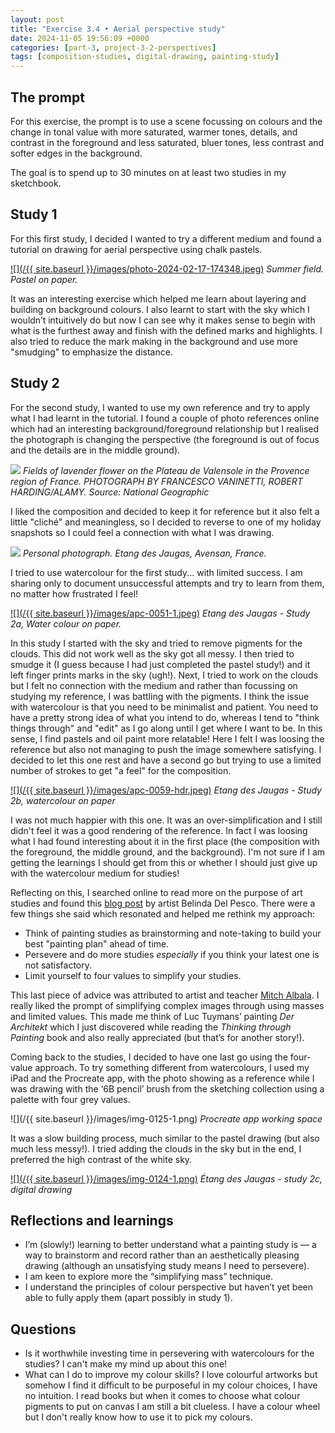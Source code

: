 ```yaml
---
layout: post
title: "Exercise 3.4 • Aerial perspective study"
date: 2024-11-05 19:56:09 +0000
categories: [part-3, project-3-2-perspectives]
tags: [composition-studies, digital-drawing, painting-study]
---
```


## The prompt


For this exercise, the prompt is to use a scene focussing on colours and the change in tonal value with more saturated, warmer tones, details, and contrast in the foreground and less saturated, bluer tones, less contrast and softer edges in the background.



The goal is to spend up to 30 minutes on at least two studies in my sketchbook.


## Study 1


For this first study, I decided I wanted to try a different medium and found a tutorial on drawing for aerial perspective using chalk pastels.


[![](/{{ site.baseurl }}/images/photo-2024-02-17-174348.jpeg)](https://spaces.oca.ac.uk/gaellelog/wp-content/uploads/sites/5355/2024/11/Photo_2024-11-03_105030-scaled.jpeg)
_Summer field. Pastel on paper._


It was an interesting exercise which helped me learn about layering and building on background colours. I also learnt to start with the sky which I wouldn’t intuitively do but now I can see why it makes sense to begin with what is the furthest away and finish with the defined marks and highlights. I also tried to reduce the mark making in the background and use more "smudging" to emphasize the distance.


## Study 2


For the second study, I wanted to use my own reference and try to apply what I had learnt in the tutorial. I found a couple of photo references online which had an interesting background/foreground relationship but I realised the photograph is changing the perspective (the foreground is out of focus and the details are in the middle ground).


![](https://i.natgeofe.com/n/4ad44223-046f-4ec6-913c-296441382479/JHYN9P.jpg?w=1436&h=958)
_Fields of lavender flower on the Plateau de Valensole in the Provence region of France. PHOTOGRAPH BY FRANCESCO VANINETTI, ROBERT HARDING/ALAMY. Source: National Geographic_


I liked the composition and decided to keep it for reference but it also felt a little "cliché" and meaningless, so I decided to reverse to one of my holiday snapshots so I could feel a connection with what I was drawing.


![](https://spaces.oca.ac.uk/gaellelog/wp-content/uploads/sites/5355/2024/11/IMG_6098.jpeg)
_Personal photograph. Etang des Jaugas, Avensan, France._


I tried to use watercolour for the first study... with limited success. I am sharing only to document unsuccessful attempts and try to learn from them, no matter how frustrated I feel!


[![](/{{ site.baseurl }}/images/apc-0051-1.jpeg)](https://spaces.oca.ac.uk/gaellelog/wp-content/uploads/sites/5355/2024/11/APC_0051-1.jpeg)
_Etang des Jaugas - Study 2a, Water colour on paper._


In this study I started with the sky and tried to remove pigments for the clouds. This did not work well as the sky got all messy. I then tried to smudge it (I guess because I had just completed the pastel study!) and it left finger prints marks in the sky (ugh!). Next, I tried to work on the clouds but I felt no connection with the medium and rather than focussing on studying my reference, I was battling with the pigments. I think the issue with watercolour is that you need to be minimalist and patient. You need to have a pretty strong idea of what you intend to do, whereas I tend to "think things through" and "edit" as I go along until I get where I want to be. In this sense, I find pastels and oil paint more relatable! Here I felt I was loosing the reference but also not managing to push the image somewhere satisfying. I decided to let this one rest and have a second go but trying to use a limited number of strokes to get "a feel" for the composition.


[![](/{{ site.baseurl }}/images/apc-0059-hdr.jpeg)](https://spaces.oca.ac.uk/gaellelog/wp-content/uploads/sites/5355/2024/11/APC_0059-hdr-scaled.jpeg)
_Etang des Jaugas - Study 2b, watercolour on paper_


I was not much happier with this one. It was an over-simplification and I still didn't feel it was a good rendering of the reference. In fact I was loosing what I had found interesting about it in the first place (the composition with the foreground, the middle ground, and the background). I'm not sure if I am getting the learnings I should get from this or whether I should just give up with the watercolour medium for studies!



Reflecting on this, I searched online to read more on the purpose of art studies and found this [blog post](https://www.belindadelpesco.com/painting-studies.html/) by artist Belinda Del Pesco. There were a few things she said which resonated and helped me rethink my approach:


- Think of painting studies as brainstorming and note-taking to build your best "painting plan" ahead of time.
- Persevere and do more studies _especially_ if you think your latest one is not satisfactory.
- Limit yourself to four values to simplify your studies.



This last piece of advice was attributed to artist and teacher [Mitch Albala](https://mitchalbala.com/exercise-simplification-and-massing-in-landscape-with-limited-values/). I really liked the prompt of simplifying complex images through using masses and limited values. This made me think of Luc Tuymans’ painting _Der Architekt_ which I just discovered while reading the _Thinking through Painting_ book and also really appreciated (but that’s for another story!).



Coming back to the studies, I decided to have one last go using the four-value approach. To try something different from watercolours, I used my iPad and the Procreate app, with the photo showing as a reference while I was drawing with the ‘6B pencil’ brush from the sketching collection using a palette with four grey values.


![](/{{ site.baseurl }}/images/img-0125-1.png)
_Procreate app working space_


It was a slow building process, much similar to the pastel drawing (but also much less messy!). I tried adding the clouds in the sky but in the end, I preferred the high contrast of the white sky.


[![](/{{ site.baseurl }}/images/img-0124-1.png)](https://spaces.oca.ac.uk/gaellelog/wp-content/uploads/sites/5355/2024/11/img_0124-1.jpg)
_Étang des Jaugas - study 2c, digital drawing_

## Reflections and learnings

- I’m (slowly!) learning to better understand what a painting study is — a way to brainstorm and record rather than an aesthetically pleasing drawing (although an unsatisfying study means I need to persevere).
- I am keen to explore more the “simplifying mass” technique.
- I understand the principles of colour perspective but haven’t yet been able to fully apply them (apart possibly in study 1).


## Questions

- Is it worthwhile investing time in persevering with watercolours for the studies? I can't make my mind up about this one!
- What can I do to improve my colour skills? I love colourful artworks but somehow I find it difficult to be purposeful in my colour choices, I have no intuition. I read books but when it comes to choose what colour pigments to put on canvas I am still a bit clueless. I have a colour wheel but I don't really know how to use it to pick my colours.

